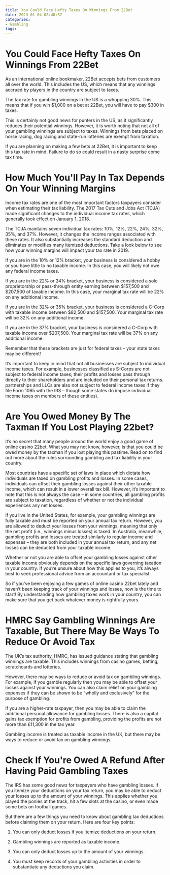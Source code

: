 ```yaml
---
title: You Could Face Hefty Taxes On Winnings From 22Bet
date: 2023-01-04 08:48:57
categories:
- Gambling
tags:
---
```



#  You Could Face Hefty Taxes On Winnings From 22Bet

As an international online bookmaker, 22Bet accepts bets from customers all over the world. This includes the US, which means that any winnings accrued by players in the country are subject to taxes.

The tax rate for gambling winnings in the US is a whopping 30%. This means that if you win $1,000 on a bet at 22Bet, you will have to pay $300 in taxes.

This is certainly not good news for punters in the US, as it significantly reduces their potential winnings. However, it is worth noting that not all of your gambling winnings are subject to taxes. Winnings from bets placed on horse racing, dog racing and state-run lotteries are exempt from taxation.

If you are planning on making a few bets at 22Bet, it is important to keep this tax rate in mind. Failure to do so could result in a nasty surprise come tax time.

#  How Much You'll Pay In Tax Depends On Your Winning Margins

Income tax rates are one of the most important factors taxpayers consider when estimating their tax liability. The 2017 Tax Cuts and Jobs Act (TCJA) made significant changes to the individual income tax rates, which generally took effect on January 1, 2018.

The TCJA maintains seven individual tax rates: 10%, 12%, 22%, 24%, 32%, 35%, and 37%. However, it changes the income ranges associated with these rates. It also substantially increases the standard deduction and eliminates or modifies many itemized deductions. Take a look below to see how your winning margins will impact your tax rate in 2019.

If you are in the 10% or 12% bracket, your business is considered a hobby or you have little to no taxable income. In this case, you will likely not owe any federal income taxes.

If you are in the 22% or 24% bracket, your business is considered a sole proprietorship or pass-through entity earning between $157,500 and $207,500 of taxable income. In this case, your marginal tax rate will be 22% on any additional income. 

If you are in the 32% or 35% bracket, your business is considered a C-Corp with taxable income between $82,500 and $157,500. Your marginal tax rate will be 32% on any additional income. 

If you are in the 37% bracket, your business is considered a C-Corp with taxable income over $207,500. Your marginal tax rate will be 37% on any additional income. 

Remember that these brackets are just for federal taxes – your state taxes may be different! 

It’s important to keep in mind that not all businesses are subject to individual income taxes. For example, businesses classified as S-Corps are not subject to federal income taxes; their profits and losses pass through directly to their shareholders and are included on their personal tax returns. partnerships and LLCs are also not subject to federal income taxes if they file Form 1065 with the IRS – though some states do impose individual income taxes on members of these entities).

#  Are You Owed Money By The Taxman If You Lost Playing 22bet?

It’s no secret that many people around the world enjoy a good game of online casino 22bet. What you may not know, however, is that you could be owed money by the taxman if you lost playing this pastime. Read on to find out more about the rules surrounding gambling and tax liability in your country.

Most countries have a specific set of laws in place which dictate how individuals are taxed on gambling profits and losses. In some cases, individuals can offset their gambling losses against their other taxable income, which can result in a lower overall tax bill. However, it’s important to note that this is not always the case – in some countries, all gambling profits are subject to taxation, regardless of whether or not the individual experiences any net losses.

If you live in the United States, for example, your gambling winnings are fully taxable and must be reported on your annual tax return. However, you are allowed to deduct your losses from your winnings, meaning that only the net profit (i.e., winnings minus losses) is taxed. In Australia, meanwhile, gambling profits and losses are treated similarly to regular income and expenses – they are both included in your annual tax return, and any net losses can be deducted from your taxable income.

Whether or not you are able to offset your gambling losses against other taxable income obviously depends on the specific laws governing taxation in your country. If you’re unsure about how this applies to you, it’s always best to seek professional advice from an accountant or tax specialist.

So if you’ve been enjoying a few games of online casino 22bet lately and haven’t been keeping track of your winnings and losses, now is the time to start! By understanding how gambling taxes work in your country, you can make sure that you get back whatever money is rightfully yours.

#  HMRC Say Gambling Winnings Are Taxable, But There May Be Ways To Reduce Or Avoid Tax

The UK’s tax authority, HMRC, has issued guidance stating that gambling winnings are taxable. This includes winnings from casino games, betting, scratchcards and lotteries.

However, there may be ways to reduce or avoid tax on gambling winnings. For example, if you gamble regularly then you may be able to offset your losses against your winnings. You can also claim relief on your gambling expenses if they can be shown to be “wholly and exclusively” for the purpose of gambling.

If you are a higher-rate taxpayer, then you may be able to claim the additional personal allowance for gambling losses. There is also a capital gains tax exemption for profits from gambling, providing the profits are not more than £11,300 in the tax year.

Gambling income is treated as taxable income in the UK, but there may be ways to reduce or avoid tax on gambling winnings.

#  Check If You're Owed A Refund After Having Paid Gambling Taxes

The IRS has some good news for taxpayers who have gambling losses. If you itemize your deductions on your tax return, you may be able to deduct your losses up to the amount of your winnings. This applies whether you played the ponies at the track, hit a few slots at the casino, or even made some bets on football games.

But there are a few things you need to know about gambling tax deductions before claiming them on your return. Here are four key points:

1. You can only deduct losses if you itemize deductions on your return.

2. Gambling winnings are reported as taxable income.

3. You can only deduct losses up to the amount of your winnings.

4. You must keep records of your gambling activities in order to substantiate any deductions you claim.